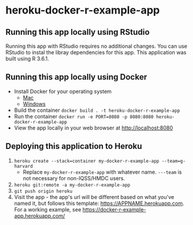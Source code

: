 # heroku-docker-r-example-app

## Running this app locally using RStudio
Running this app with RStudio requires no additional changes. You can use RStudio to instal the libray dependencies for this app.
This application was built using R 3.6.1.

## Running this app locally using Docker
* Install Docker for your operating system
  - [Mac](https://docs.docker.com/docker-for-mac/install/)
  - [Windows](https://docs.docker.com/docker-for-windows/install/)
* Build the container
```docker build . -t heroku-docker-r-example-app```
* Run the container
```docker run -e PORT=8080 -p 8080:8080 heroku-docker-r-example-app```
* View the app locally in your web browser at <http://localhost:8080>

## Deploying this application to Heroku
1. ```heroku create --stack=container my-docker-r-example-app --team=g-harvard```
   * Replace ```my-docker-r-example-app``` with whatever name. ```---team``` is not necessary for non-IQSS/HMDC users.
2. ```heroku git:remote -a my-docker-r-example-app```
3. ```git push origin heroku```
4. Visit the app - the app's url will be different based on what you've named it, but follows this template: <https://APPNAME.herokuapp.com>. For a working example, see <https://docker-r-example-app.herokuapp.com/>

